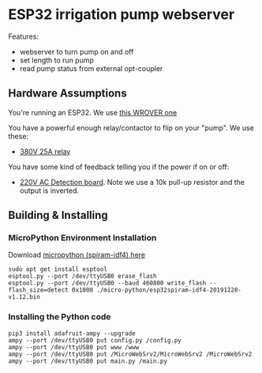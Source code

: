 # ESP32 irrigation pump webserver

Features:
   - webserver to turn pump on and off
   - set length to run pump
   - read pump status from external opt-coupler

## Hardware Assumptions

You're running an ESP32. We use [this WROVER one](https://www.aliexpress.com/item/4000064597840.html?spm=a2g0s.9042311.0.0.70504c4dpiaF4W)

You have a powerful enough relay/contactor to flip on your "pump". We use these:
  -  [380V 25A relay](https://www.amazon.com/gp/product/B074FT4VXB)

You have some kind of feedback telling you if the power if on or off:
  - [220V AC Detection board](https://www.aliexpress.com/item/32828199766.html). Note we use a 10k pull-up resistor and the output is inverted. 



## Building & Installing


### MicroPython Environment Installation

Download [micropython (spiram-idf4) here](https://micropython.org/download/esp32/)

```
sudo apt get install esptool
esptool.py --port /dev/ttyUSB0 erase_flash
esptool.py --port /dev/ttyUSB0 --baud 460800 write_flash --flash_size=detect 0x1000 ./micro-python/esp32spiram-idf4-20191220-v1.12.bin
```


### Installing the Python code

```
pip3 install adafruit-ampy --upgrade
ampy --port /dev/ttyUSB0 put config.py /config.py
ampy --port /dev/ttyUSB0 put www /www
ampy --port /dev/ttyUSB0 put /MicroWebSrv2/MicroWebSrv2 /MicroWebSrv2
ampy --port /dev/ttyUSB0 put main.py /main.py
```

